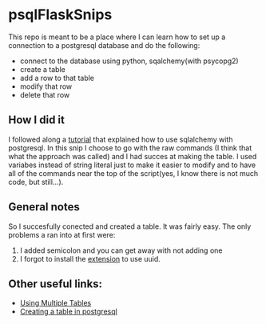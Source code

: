 #  psqlFlaskSnips

This repo is meant to be a place where I can learn how to set up a connection to a postgresql database and do the following:
- connect to the database using python, sqalchemy(with psycopg2)
- create a table
- add a row to that table
- modify that row
- delete that row

## How I did it
I followed along a [tutorial](https://www.compose.com/articles/using-postgresql-through-sqlalchemy/) that explained how to use sqlalchemy
with postgresql. In this snip I choose to go with the raw commands (I think that what the approach was called) and I had succes at making 
the table. I used variabes instead of string literal just to make it easier to modify and to have all of the commands near the top of
the script(yes, I know there is not much code, but still...).

## General notes
So I succesfully conected and created a table. It was fairly easy. The only problems a ran into at first were:
1. I added semicolon and you can get away with not adding one
2. I forgot to install the [extension](https://www.postgresqltutorial.com/postgresql-uuid/) to use uuid. 
## Other useful links:
- [Using Multiple Tables](https://www.tutorialspoint.com/sqlalchemy/sqlalchemy_core_using_multiple_tables.htm)
- [Creating a table in postgresql](https://www.postgresqltutorial.com/postgresql-create-table/)
